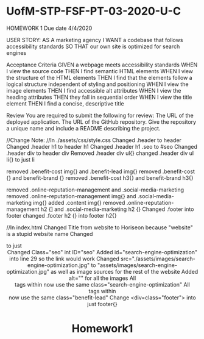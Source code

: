 # UofM-STP-FSF-PT-03-2020-U-C

HOMEWORK 1
Due date 4/4/2020

USER STORY:
AS A marketing agency
I WANT a codebase that follows accessibility standards
SO THAT our own site is optimized for search engines

Acceptance Criteria
GIVEN a webpage meets accessibility standards
WHEN I view the source code
THEN I find semantic HTML elements
WHEN I view the structure of the HTML elements
THEN I find that the elements follow a logical structure independent of styling and positioning
WHEN I view the image elements
THEN I find accessible alt attributes
WHEN I view the heading attributes
THEN they fall in sequential order
WHEN I view the title element
THEN I find a concise, descriptive title

Review
You are required to submit the following for review:
The URL of the deployed application.
The URL of the GitHub repository. Give the repository a unique name and include a README describing the project.

//Change Note:
//In ./assets/css/style.css
Changed .header to header
Changed .header h1 to header h1
Changed .header h1 .seo to #seo
Changed .header div to header div
Removed .header div ul{}
changed .header div ul li{} to just li

removed .benefit-cost img{} and .benefit-lead img{}
removed .benefit-cost {} and benefit-brand {}
removed .benefit-cost h3{} and benefit-brand h3{}

removed .online-reputation-management and .social-media-marketing
removed .online-reputation-management img{} and .social-media-marketing img{}
added .content img{}
removed .online-reputation-management h2 {] and .social-media-marketing h2 {}
Changed .footer into footer
changed .footer h2 {} into footer h2{}

//In index.html
Changed Title from website to Horiseon because "website" is a stupid website name
Changed <div class="header"> to just <header>
Changed Class="seo" int ID="seo"
Added id="search-engine-optimization" into line 29 so the link would work
Changed src="./assets/images/search-engine-optimization.jpg" to "assets/images/search-engine-optimization.jpg"
as well as image sources for the rest of the website
Added alt="" for all the images
All <div> tags within <content> now use the same class="search-engine-optimization"
All <div> tags within <div class="benefits"> now use the same class="benefit-lead"
Change <div=class="footer"> into just footer{}


# Homework1